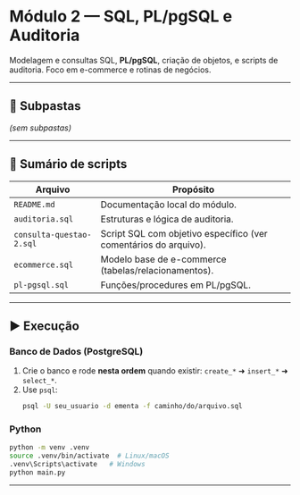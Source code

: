 # Módulo 2 — SQL, PL/pgSQL e Auditoria

Modelagem e consultas SQL, **PL/pgSQL**, criação de objetos, e scripts de auditoria. Foco em e-commerce e rotinas de negócios.

---

## 📂 Subpastas
_(sem subpastas)_

---

## 📜 Sumário de scripts
| Arquivo | Propósito |
|---|---|
| `README.md` | Documentação local do módulo. |
| `auditoria.sql` | Estruturas e lógica de auditoria. |
| `consulta-questao-2.sql` | Script SQL com objetivo específico (ver comentários do arquivo). |
| `ecommerce.sql` | Modelo base de e-commerce (tabelas/relacionamentos). |
| `pl-pgsql.sql` | Funções/procedures em PL/pgSQL. |

---

## ▶️ Execução
### Banco de Dados (PostgreSQL)
1. Crie o banco e rode **nesta ordem** quando existir: `create_*` ➜ `insert_*` ➜ `select_*`.
2. Use `psql`:
   ```bash
   psql -U seu_usuario -d ementa -f caminho/do/arquivo.sql
   ```

### Python
```bash
python -m venv .venv
source .venv/bin/activate  # Linux/macOS
.venv\Scripts\activate   # Windows
python main.py
```

---


